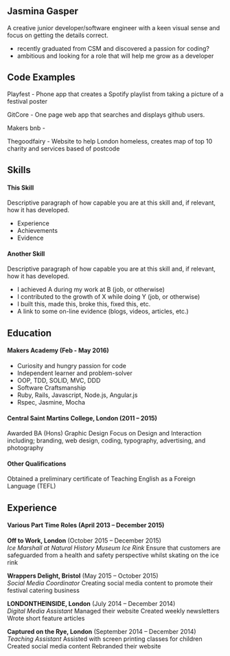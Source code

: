 ## Jasmina Gasper

A creative junior developer/software engineer with a keen visual sense and focus on getting the details correct.
- recently graduated from CSM and discovered a passion for coding?
- ambitious and looking for a role that will help me grow as a developer

## Code Examples

Playfest - Phone app that creates a Spotify playlist from taking a picture of a festival poster

GitCore - One page web app that searches and displays github users.

Makers bnb -

Thegoodfairy - Website to help London homeless, creates map of top 10 charity and services based of postcode

## Skills

#### This Skill

Descriptive paragraph of how capable you are at this skill and, if relevant, how it has developed.

- Experience
- Achievements
- Evidence

#### Another Skill

Descriptive paragraph of how capable you are at this skill and, if relevant, how it has developed.

- I achieved A during my work at B (job, or otherwise)
- I contributed to the growth of X while doing Y (job, or otherwise)
- I built this, made this, broke this, fixed this, etc.
- A link to some on-line evidence (blogs, videos, articles, etc.)

## Education

#### Makers Academy (Feb - May 2016)

- Curiosity and hungry passion for code
- Independent learner and problem-solver
- OOP, TDD, SOLID, MVC, DDD
- Software Craftsmanship
- Ruby, Rails, Javascript, Node.js, Angular.js
- Rspec, Jasmine, Mocha

#### Central Saint Martins College, London (2011 – 2015)

Awarded BA (Hons) Graphic Design
Focus on Design and Interaction including; branding, web design, coding,
typography, advertising, and photography

#### Other Qualifications

Obtained a preliminary certificate of Teaching English as a Foreign Language (TEFL)

## Experience

#### Various Part Time Roles (April 2013 – December 2015)

**Off to Work, London** (October 2015 – December 2015)    
*Ice Marshall at Natural History Museum Ice Rink*
Ensure that customers are safeguarded from a health and
safety perspective whilst skating on the ice rink

**Wrappers Delight, Bristol** (May 2015 – October 2015)   
*Social Media Coordinator*
Creating social media content to promote their festival
catering business

**LONDONTHEINSIDE, London** (July 2014 – December 2014)   
*Digital Media Assistant*
Managed their website
Created weekly newsletters
Wrote short feature articles

**Captured on the Rye, London** (September 2014 – December 2014)   
*Teaching Assistant*
Assisted with screen printing classes for children
Created social media content
Rebranded their website

